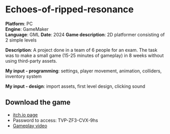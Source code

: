 # Echoes-of-ripped-resonance

**Platform**: PC  
**Engine**: GameMaker  
**Language**: GML
**Date**: 2024
**Game description**: 2D platformer consisting of 2 simple levels

**Description**: A project done in a team of 6 people for an exam. The task was to make a small game (15-25 minutes of gameplay) in 8 weeks without using third-party assets.

**My input - programming**: settings, player movement, animation, colliders, inventory system

**My input - design**: import assets, first level design, clicking sound

## Download the game  
- [itch.io page](https://dobjalo.itch.io/echoes-of-ripped-resonance)
- Password to access: TVP-ZF3-CVX-9hs
- [Gameplay video](https://youtu.be/85x_OQ-gGHA)
